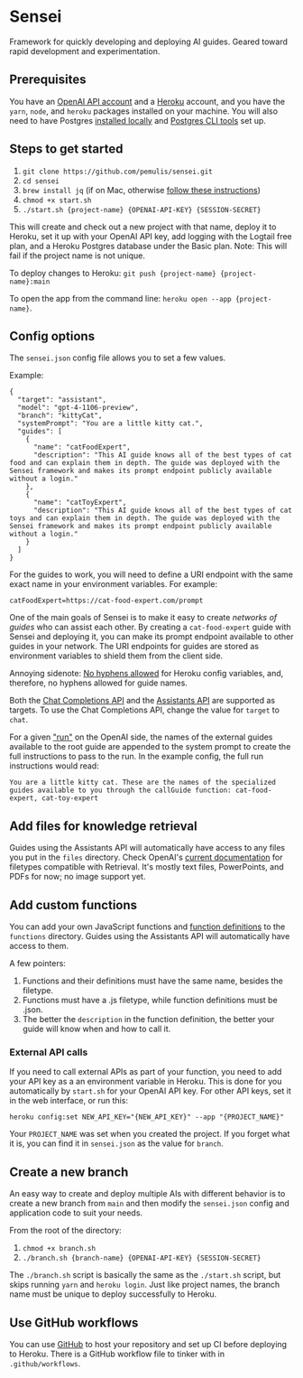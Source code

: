 # Sensei
Framework for quickly developing and deploying AI guides. Geared toward rapid development and experimentation.

## Prerequisites

You have an [OpenAI API account](https://openai.com/blog/openai-api) and a [Heroku](https://signup.heroku.com/) account, and you have the `yarn`, `node`, and `heroku` packages installed on your machine. You will also need to have Postgres [installed locally](https://devcenter.heroku.com/articles/local-setup-heroku-postgres) and [Postgres CLI tools](https://postgresapp.com/documentation/cli-tools.html) set up.

## Steps to get started

1. `git clone https://github.com/pemulis/sensei.git`
2. `cd sensei`
3. `brew install jq` (if on Mac, otherwise [follow these instructions](https://jqlang.github.io/jq/download/))
4. `chmod +x start.sh`
5. `./start.sh {project-name} {OPENAI-API-KEY} {SESSION-SECRET}`

This will create and check out a new project with that name, deploy it to Heroku, set it up with your OpenAI API key, add logging with the Logtail free plan, and a Heroku Postgres database under the Basic plan. Note: This will fail if the project name is not unique.

To deploy changes to Heroku:
`git push {project-name} {project-name}:main`

To open the app from the command line:
`heroku open --app {project-name}`.

## Config options

The `sensei.json` config file allows you to set a few values.

Example:

```
{
  "target": "assistant",
  "model": "gpt-4-1106-preview",
  "branch": "kittyCat",
  "systemPrompt": "You are a little kitty cat.",
  "guides": [
    {
      "name": "catFoodExpert",
      "description": "This AI guide knows all of the best types of cat food and can explain them in depth. The guide was deployed with the Sensei framework and makes its prompt endpoint publicly available without a login."
    },
    {
      "name": "catToyExpert",
      "description": "This AI guide knows all of the best types of cat toys and can explain them in depth. The guide was deployed with the Sensei framework and makes its prompt endpoint publicly available without a login."
    }
  ]  
}
```

For the guides to work, you will need to define a URI endpoint with the same exact name in your environment variables. For example:

```catFoodExpert=https://cat-food-expert.com/prompt```

One of the main goals of Sensei is to make it easy to create _networks of guides_ who can assist each other. By creating a `cat-food-expert` guide with Sensei and deploying it, you can make its prompt endpoint available to other guides in your network. The URI endpoints for guides are stored as environment variables to shield them from the client side.

Annoying sidenote: [No hyphens allowed](https://devcenter.heroku.com/articles/config-vars#config-var-policies) for Heroku config variables, and, therefore, no hyphens allowed for guide names.

Both the [Chat Completions API](https://platform.openai.com/docs/guides/text-generation/chat-completions-api) and the [Assistants API](https://platform.openai.com/docs/assistants/overview) are supported as targets. To use the Chat Completions API, change the value for `target` to `chat`.

For a given ["run"](https://platform.openai.com/docs/assistants/how-it-works/runs-and-run-steps) on the OpenAI side, the names of the external guides available to the root guide are appended to the system prompt to create the full instructions to pass to the run. In the example config, the full run instructions would read:

```You are a little kitty cat. These are the names of the specialized guides available to you through the callGuide function: cat-food-expert, cat-toy-expert```

## Add files for knowledge retrieval

Guides using the Assistants API will automatically have access to any files you put in the `files` directory. Check OpenAI's [current documentation](https://platform.openai.com/docs/assistants/tools/supported-files) for filetypes compatible with Retrieval. It's mostly text files, PowerPoints, and PDFs for now; no image support yet.

## Add custom functions

You can add your own JavaScript functions and [function definitions](https://platform.openai.com/docs/assistants/tools/function-calling) to the `functions` directory. Guides using the Assistants API will automatically have access to them.

A few pointers:
1. Functions and their definitions must have the same name, besides the filetype.
2. Functions must have a .js filetype, while function definitions must be .json.
3. The better the `description` in the function definition, the better your guide will know when and how to call it.

### External API calls

If you need to call external APIs as part of your function, you need to add your API key as a an environment variable in Heroku. This is done for you automatically by `start.sh` for your OpenAI API key. For other API keys, set it in the web interface, or run this:

`heroku config:set NEW_API_KEY="{NEW_API_KEY}" --app "{PROJECT_NAME}"`

Your `PROJECT_NAME` was set when you created the project. If you forget what it is, you can find it in `sensei.json` as the value for `branch`.

## Create a new branch

An easy way to create and deploy multiple AIs with different behavior is to create a new branch from `main` and then modify the `sensei.json` config and application code to suit your needs.

From the root of the directory:
1. `chmod +x branch.sh`
2. `./branch.sh {branch-name} {OPENAI-API-KEY} {SESSION-SECRET}`

The `./branch.sh` script is basically the same as the `./start.sh` script, but skips running `yarn` and `heroku login`. Just like project names, the branch name must be unique to deploy successfully to Heroku.

## Use GitHub workflows

You can use [GitHub](https://github.com/) to host your repository and set up CI before deploying to Heroku. There is a GitHub workflow file to tinker with in `.github/workflows`. 